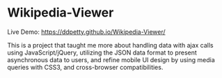 # Wikipedia-Viewer

Live Demo: https://ddpetty.github.io/Wikipedia-Viewer/

This is a project that taught me more about handling data with ajax calls using JavaScript/jQuery, utilizing the JSON data format to present asynchronous
data to users, and refine mobile UI design by using media queries with CSS3, and cross-browser compatibilities. 
